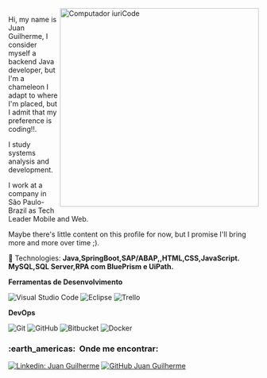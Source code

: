 <img src="https://raw.githubusercontent.com/MicaelliMedeiros/micaellimedeiros/master/image/computer-illustration.png" min-width="400px" max-width="400px" width="400px" align="right" alt="Computador iuriCode">

<p align="left">  Hi, my name is Juan Guilherme, I consider myself a backend Java developer, but I'm a chameleon I adapt to where I'm placed, 
  but I admit that my preference is coding!!.</p>
 <p align="left">  I study systems analysis and development.</p>
    <p align="left"> I work at a company in São Paulo-Brazil as Tech Leader Mobile and Web. </p>
     <p align="left">  Maybe there's little content on this profile for now, but I promise I'll bring more and more over time ;).</p>


<p align="left">
  🦄 Technologies: <strong>
  Java,SpringBoot,SAP/ABAP,,HTML,CSS,JavaScript.
  MySQL,SQL Server,RPA com BluePrism e UiPath.
  </strong>
</p>

**Ferramentas de Desenvolvimento**

  ![Visual Studio Code](https://img.shields.io/badge/-Visual%20Studio%20Code-333333?style=flat&logo=visual-studio-code&logoColor=007ACC)
  ![Eclipse](https://img.shields.io/badge/-Eclipse-333333?style=flat&logo=eclipse-ide&logoColor=2C2255)
  ![Trello](https://img.shields.io/badge/-Trello-333333?style=flat&logo=trello&logoColor=007ACC)

**DevOps**

  ![Git](https://img.shields.io/badge/-Git-333333?style=flat&logo=git)
  ![GitHub](https://img.shields.io/badge/-GitHub-333333?style=flat&logo=github)
  ![Bitbucket](https://img.shields.io/badge/-Bitbucket-333333?style=flat&logo=bitbucket)
  ![Docker](https://img.shields.io/badge/-Docker-333333?style=flat&logo=docker)


<h3> :earth_americas: &nbsp;Onde me encontrar: </h3> 

[![Linkedin: Juan Guilherme](https://img.shields.io/badge/-USERNAME-blue?style=flat-square&logo=Linkedin&logoColor=white&link=https://www.linkedin.com/in/juan-guilherme-silva-lemos-40b516244)](https://www.linkedin.com/in/juan-guilherme-silva-lemos-40b516244)
[![GitHub Juan Guilherme]( https://img.shields.io/github/followers/VanessaSwerts?label=follow&style=social)](https://github.com/juannaee)



